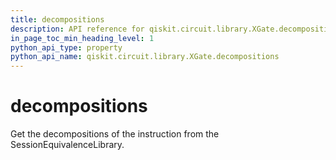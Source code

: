 ```yaml
---
title: decompositions
description: API reference for qiskit.circuit.library.XGate.decompositions
in_page_toc_min_heading_level: 1
python_api_type: property
python_api_name: qiskit.circuit.library.XGate.decompositions
---
```


# decompositions

Get the decompositions of the instruction from the SessionEquivalenceLibrary.


